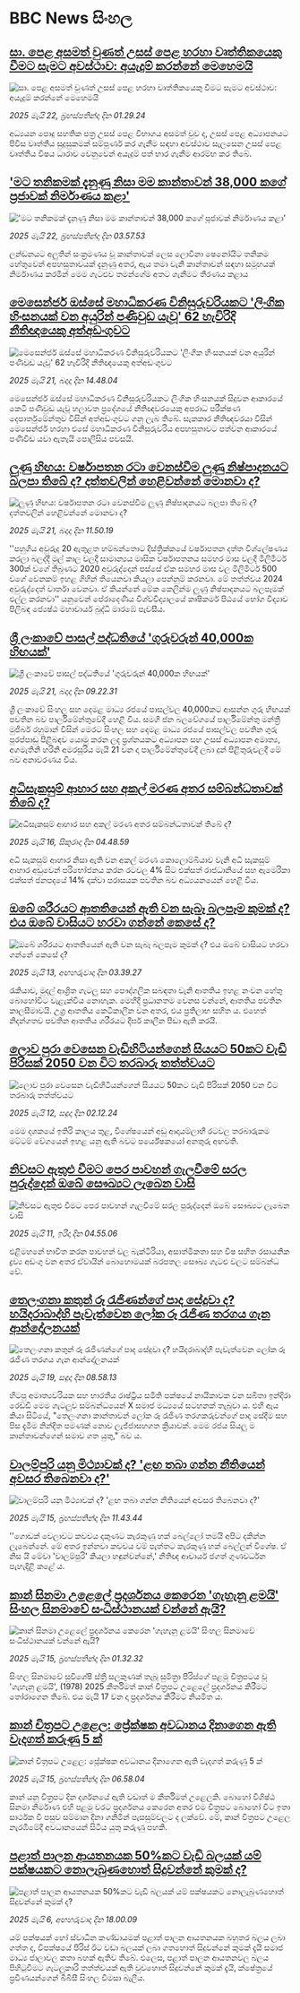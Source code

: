 # BBC News සිංහල## [සා. පෙළ අසමත් වුණත් උසස් පෙළ හරහා වෘත්තිකයෙකු වීමට සැමට අවස්ථාව: අයැදුම් කරන්නේ මෙහෙමයි](https://www.bbc.com/sinhala/articles/c1mgg2k9954o?at_campaign=githubrss)![සා. පෙළ අසමත් වුණත් උසස් පෙළ හරහා වෘත්තිකයෙකු වීමට සැමට අවස්ථාව: අයැදුම් කරන්නේ මෙහෙමයි](https://ichef.bbci.co.uk/ace/standard/240/cpsprodpb/4152/live/bd2f94a0-3624-11f0-b2c9-2d36257649ec.jpg)_2025 මැයි 22, බ්‍රහස්පතින්දා දින 01.29.24_අධ්‍යයන පොදු සහතික පත්‍ර උසස් පෙළ විභාගය අසමත් වුව ද, උසස් පෙළ අධ්‍යාපනයට පිවිස වෘත්තීය සුදුසුකමක් සම්පූර්ණ කර ගැනීම සඳහා අවස්ථාව සැලසෙන උසස් පෙළ වෘත්තීය විෂය ධාරාව වෙනුවෙන් අයැදුම් පත් භාර ගැනීම ආරම්භ කර තිබේ.## ['මට තනිකමක් දැනුණු නිසා මම කාන්තාවන් 38,000 කගේ ප්‍රජාවක් නිර්මාණය කළා'](https://www.bbc.com/sinhala/articles/c74nngn8lzjo?at_campaign=githubrss)!['මට තනිකමක් දැනුණු නිසා මම කාන්තාවන් 38,000 කගේ ප්‍රජාවක් නිර්මාණය කළා'](https://ichef.bbci.co.uk/ace/standard/240/cpsprodpb/99d9/live/8f9d55e0-2f44-11f0-8f57-b7237f6a66e6.jpg)_2025 මැයි 22, බ්‍රහස්පතින්දා දින 03.57.53_ලන්ඩනයට අලුතින් සංක්‍රමණය වූ කාන්තාවක් ලෙස ලොවීනා ෂෙනෝයිට තනිකම හේතුවෙන් අපහසුතාවයක් දැනුණු අතර, ඇය තමා වැනි කාන්තාවන් සඳහා සමූහයක් නිර්මාණය කරමින් මෙම ගැටළුව තමන්ගේම අතට ගැනීමට තීරණය කළාය## [මෙසෙන්ජර් ඔස්සේ මහාධිකරණ විනිසුරුවරියකට 'ලිංගික හිංසනයක් වන අයුරින් පණිවුඩ යැවූ' 62 හැවිරිදි නීතිඥයෙකු අත්අඩංගුවට](https://www.bbc.com/sinhala/articles/c0711l0el5no?at_campaign=githubrss)![මෙසෙන්ජර් ඔස්සේ මහාධිකරණ විනිසුරුවරියකට 'ලිංගික හිංසනයක් වන අයුරින් පණිවුඩ යැවූ' 62 හැවිරිදි නීතිඥයෙකු අත්අඩංගුවට](https://ichef.bbci.co.uk/ace/standard/240/cpsprodpb/ca51/live/fd63dff0-3650-11f0-8555-1116719b8bf6.jpg)_2025 මැයි 21, බදාදා දින 14.48.04_මෙසෙන්ජර් ඔස්සේ මහාධිකරණ විනිසුරුවරියකට ලිංගික හිංසනයක් සිදුවන ආකාරයේ කෙටි පණිවුඩ යැවූ හලාවත ප්‍රදේශයේ නීතිඥවරයෙකු අපරාධ පරීක්ෂණ දෙපාර්තුමේන්තුව විසින් අත්අඩංගුවට ගනු ලැබ තිබේ.
සැකකාර නීතිඥවරයා විසින් මෙසෙන්ජර් හරහා එසේ මහාධිකරණ විනිසුරුවරිය අපහසුතාවට පත්වන ආකාරයේ පණිවිඩ යවා ඇතැයි පොලිසිය පවසයි.## [ලුණු හිඟය: වර්ෂාපතන රටා වෙනස්වීම ලුණු නිෂ්පාදනයට බලපා තිබේ ද? දත්තවලින් හෙළිවන්නේ මොනවා ද?](https://www.bbc.com/sinhala/articles/c80kk558y9lo?at_campaign=githubrss)![ලුණු හිඟය: වර්ෂාපතන රටා වෙනස්වීම ලුණු නිෂ්පාදනයට බලපා තිබේ ද? දත්තවලින් හෙළිවන්නේ මොනවා ද?](https://ichef.bbci.co.uk/ace/standard/240/cpsprodpb/86fd/live/75c46550-36d3-11f0-8519-3b5a01ebe413.jpg)_2025 මැයි 21, බදාදා දින 11.50.19_''පහුගිය අවුරුදු 20 ඇතුළත හම්බන්තොට දිස්ත්‍රික්කයේ වර්ෂාපතන දත්ත විශ්ලේෂණය කරලා බලද්දී මුල් කාල වලදී සාමාන්‍යය මාසික වර්ෂාපතනය සමහර මාස වලදී මිලිමීටර් 300ක් වගේ තිබුණට 2020 අවුරුද්දෙන් පස්සේ ඒක සමහර මාස වල මිලිමීටර් 500 වගේ වෙනකම් ඉහළ ගිහින් තියෙනවා කියලා පෙන්නුම් කරනවා. මේ තත්ත්වය 2024 අවුරුද්දෙත් වාර්තා වෙනවා. ඒ කියන්නේ මේක කෙලින්ම ලුණු නිෂ්පාදනයට බලපෑමක් එල්ල කරනවා'' යනුවෙන් පේරාදෙණිය විශ්වවිද්‍යාලයේ කෘෂිකර්ම පිඨයේ භෝග විද්‍යාව පිලිබඳ ජ්‍යෙෂ්ඨ මහාචාර්ය බුද්ධි මාරඹේ පැවසීය.## [ශ්‍රී ලංකාවේ පාසල් පද්ධතියේ 'ගුරුවරුන් 40,000ක හිඟයක්'](https://www.bbc.com/sinhala/articles/cm2yypv37dpo?at_campaign=githubrss)![ශ්‍රී ලංකාවේ පාසල් පද්ධතියේ 'ගුරුවරුන් 40,000ක හිඟයක්'](https://ichef.bbci.co.uk/ace/standard/240/cpsprodpb/9f6c/live/f2d2f700-3624-11f0-8947-7d6241f9fce9.png)_2025 මැයි 21, බදාදා දින 09.22.31_ශ්‍රී ලංකාවේ සිංහල සහ දෙමළ මාධ්‍ය රජයේ පාසල්වල 40,000කට ආසන්න ගුරු හිඟයක් පවතින බව පාර්ලිමේන්තුවේදී හෙළි විය. සමගි ජන බලවේගයේ පාර්ලිමේන්තු මන්ත්‍රී මුජිබර් රහුමාන් විසින් මෙරට සිංහල සහ දෙමළ මාධ්‍ය රජයේ පාසල්වල පවතින ගුරු පුරප්පාඩු පිළිබඳව යොමු කරන ලද ප්‍රශ්නයකට අධ්‍යාපන සහ උසස් අධ්‍යාපන අමාත්‍ය, අගමැතිනි හරිනි අමරසූරිය මැයි 21 වන දා පාර්ලිමේන්තුවේදී ලබා දුන් පිළිතුරුවලදී මේ බව අනාවරණය විය.## [අධිසැකසුම් ආහාර සහ අකල් මරණ අතර සම්බන්ධතාවක් තිබේ ද?](https://www.bbc.com/sinhala/articles/cj68g6r56xxo?at_campaign=githubrss)![අධිසැකසුම් ආහාර සහ අකල් මරණ අතර සම්බන්ධතාවක් තිබේ ද?](https://ichef.bbci.co.uk/ace/standard/240/cpsprodpb/efb3/live/e02db190-242b-11f0-b474-cfd8b4328741.jpg)_2025 මැයි 16, සිකුරාදා දින 04.48.59_අධි සැකසුම් ආහාර නිසා ඇති වන අකල් මරණ කොලොම්බියාව වැනි අධි සැකසුම් ආහාර අඩුවෙන් පරිභෝජනය කරන රටවල 4% සිට එක්සත් රාජධානියේ සහ ඇමෙරිකා එක්සත් ජනපදයේ 14% දක්වා පරාසයක පවතින බව අධ්‍යයනයෙන් හෙළි විය.## [ඔබේ ශරීරයට ආතතියෙන් ඇති වන සැබෑ බලපෑම කුමක් ද? එය ඔබේ වාසියට හරවා ගන්නේ කෙසේ ද?](https://www.bbc.com/sinhala/articles/c0r5ydvy548o?at_campaign=githubrss)![ඔබේ ශරීරයට ආතතියෙන් ඇති වන සැබෑ බලපෑම කුමක් ද? එය ඔබේ වාසියට හරවා ගන්නේ කෙසේ ද?](https://ichef.bbci.co.uk/ace/standard/240/cpsprodpb/cf90/live/1ac001c0-0afd-11f0-94d4-6f954f5dcfa3.jpg)_2025 මැයි 13, අඟහරුවාදා දින 03.39.27_රැකියාව, මුදල් ආශ්‍රිත ගැටලු සහ පෞද්ගලික සබඳතා වැනි ආතතිය ඉහළ නංවන හේතු බොහෝවිට වැළැක්විය නොහැක. මෙහිදී ප්‍රධානතම වෙනස වන්නේ, ආතතිය පවතින කාලසීමාවයි. උග්‍ර ආතතිය කෙටිකාලීන වන අතර, එය ප්‍රතිලාභ සහිත ය. එහෙත් නිදන්ගතව පවතින ආතතිය ශරීරයට දීර්ඝ කාලීන පීඩා ඇති කරයි.## [ලොව පුරා වෙසෙන වැඩිහිටියන්ගෙන් සියයට 50කට වැඩි පිරිසක් 2050 වන විට තරබාරු තත්ත්වයට](https://www.bbc.com/sinhala/articles/c5yg3yne833o?at_campaign=githubrss)![ලොව පුරා වෙසෙන වැඩිහිටියන්ගෙන් සියයට 50කට වැඩි පිරිසක් 2050 වන විට තරබාරු තත්ත්වයට](https://ichef.bbci.co.uk/ace/standard/240/cpsprodpb/5481/live/5c3da8f0-2ef7-11f0-b26b-ab62c890638b.jpg)_2025 මැයි 12, සඳුදා දින 02.12.24_මෙම දශකයේ ඉතිරි කාලය තුළ, විශේෂයෙන් අඩු ආදායම්ලාභී රටවල තරබාරුකම මට්ටම් වේගයෙන් ඉහළ යනු ඇති බවට පර්යේෂකයෝ අනතුරු අඟවති.## [නිවසට ඇතුළු වීමට පෙර පාවහන් ගැලවීමේ සරල පුරුද්දෙන් ඔබේ සෞඛ්‍යට ලැබෙන වාසි](https://www.bbc.com/sinhala/articles/cx2wz7lr14qo?at_campaign=githubrss)![නිවසට ඇතුළු වීමට පෙර පාවහන් ගැලවීමේ සරල පුරුද්දෙන් ඔබේ සෞඛ්‍යට ලැබෙන වාසි](https://ichef.bbci.co.uk/ace/standard/240/cpsprodpb/8ee6/live/1f26f560-2688-11f0-8c66-ebf25fc2cfef.jpg)_2025 මැයි 11, ඉරිදා දින 04.55.06_එළිමහනේ භාවිත කරන පාවහන් වල බැක්ටීරියා, අසාත්මිකතා සහ විෂ සහිත රසායනික ද්‍රව්‍ය අඩංගු වන අතර ඒවායින් බොහොමයක් බරපතල සෞඛ්‍ය ගැටළු වලට සම්බන්ධ වේ.## [තෙලංගනා කතුන් රූ රැජිණන්ගේ පාද සේදුවා ද? හයිදරාබාද්හි පැවැත්වෙන ලෝක රූ රැජිණ තරගය ගැන ආන්දෝලනයක්](https://www.bbc.com/sinhala/articles/ckg71k498gpo?at_campaign=githubrss)![තෙලංගනා කතුන් රූ රැජිණන්ගේ පාද සේදුවා ද? හයිදරාබාද්හි පැවැත්වෙන ලෝක රූ රැජිණ තරගය ගැන ආන්දෝලනයක්](https://ichef.bbci.co.uk/ace/standard/240/cpsprodpb/0ee4/live/219647f0-348f-11f0-96c3-cf669419a2b0.jpg)_2025 මැයි 19, සඳුදා දින 08.58.13_හිටපු අමාත්‍යවරියක සහ භාරතීය රාෂ්ට්‍රීය සමිති පක්ෂයේ නායිකාවක වන සබීතා ඉන්දිරා රෙඩ්ඩි මෙම ගැටලුව සම්බන්ධයෙන් X සමාජ මධ්‍යයේ සටහනක් තැබුවා ය. එහි ඇය කියා සිටියේ, "තෙලංගනා කාන්තාවන් ලෝක රූ රැජිණ තරගකරුවන්ගේ පාද සේදීම සහ පිස දැමීම නින්දිත පමණක් නොව ලැජ්ජාසහගත ක්‍රියාවක්. මෙම රජය සියලු ම කාන්තාවන්ගෙන් සමාව ගත යුතු," බව ය.## [වාලම්පුරි යනු මිථ්‍යාවක් ද? 'ළඟ තබා ගන්න නීතියෙන් අවසර තිබෙනවා ද?'](https://www.bbc.com/sinhala/articles/cre98w2qr1jo?at_campaign=githubrss)![වාලම්පුරි යනු මිථ්‍යාවක් ද? 'ළඟ තබා ගන්න නීතියෙන් අවසර තිබෙනවා ද?'](https://ichef.bbci.co.uk/ace/standard/240/cpsprodpb/5240/live/103fc4a0-3173-11f0-8fe4-175a817b5a2f.jpg)_2025 මැයි 15, බ්‍රහස්පතින්දා දින 11.43.44_''ගොඩක් වෙලාවට කවචය දකුණට කැරකුණු හක් බෙල්ලෝ තමයි අපිට දකින්න ලැබෙන්නේ. මේ අතර ඉන්නවා කවචය වම් පැත්තට කැරකුණු හක් බෙල්ලන් විශේෂ. ඒ නිස යි මේවා 'වාලම්පුරි' කියලා හඳුන්වන්නේ,' නීතිඥ ආචාර්ය ජගත් ගුණවර්ධන පැහැදිළි කළේ ය.## [කාන් සිනමා උළෙලේ ප්‍රදර්ශනය කෙරෙන 'ගැහැනු ළමයි' සිංහල සිනමාවේ සංධිස්ථානයක් වන්නේ ඇයි?](https://www.bbc.com/sinhala/articles/c2lkdr5d8x4o?at_campaign=githubrss)![කාන් සිනමා උළෙලේ ප්‍රදර්ශනය කෙරෙන 'ගැහැනු ළමයි' සිංහල සිනමාවේ සංධිස්ථානයක් වන්නේ ඇයි?](https://ichef.bbci.co.uk/ace/standard/240/cpsprodpb/5616/live/8d32efd0-30a8-11f0-a620-b132f633f1b3.jpg)_2025 මැයි 15, බ්‍රහස්පතින්දා දින 01.32.32_සිංහල සිනමාවේ සුවිශේෂී ස්ත්‍රී සලකුණක් තැබූ සුමිත්‍රා පීරිස්ගේ පළමු චිත්‍රපටය වූ 'ගැහැනු ළමයි', (1978) 2025 කීර්තිමත් කාන් චිත්‍රපට උළෙලේ ප්‍රදර්ශනය කිරීමට තෝරාගෙන තිබේ.
එය මැයි 17 වන දා ප්‍රදර්ශනය කිරීමට නියමිත ය.## [කාන් චිත්‍රපට උළෙල: ප්‍රේක්ෂක අවධානය දිනාගෙන  ඇති  වැදගත් කරුණු 5 ක්](https://www.bbc.com/sinhala/articles/cx2jw50p6dko?at_campaign=githubrss)![කාන් චිත්‍රපට උළෙල: ප්‍රේක්ෂක අවධානය දිනාගෙන  ඇති  වැදගත් කරුණු 5 ක්](https://ichef.bbci.co.uk/ace/standard/240/cpsprodpb/23c8/live/2a046a60-2ff9-11f0-96c3-cf669419a2b0.jpg)_2025 මැයි 15, බ්‍රහස්පතින්දා දින 06.58.04_කාන් යනු චිත්‍රපට දින දර්ශනයේ ඇති වඩාත් ම කීර්තිමත් උළෙලකි. බොහෝ විශිෂ්ඨ සිනමා නිර්මාණ එහි පළමු වරට ප්‍රදර්ශනය කෙරෙන අතර එම චිත්‍රපට බොහෝ විට ඉතා සාර්ථක වී පසුව සම්මාන දිනා ගනිමින් පැසසුම්වලට ද ලක්වේ. මේ, කාන් චිත්‍රපට උළෙල නැරඹීමේදී අවධානයෙන් සිටිය යුතු කරුණු පහකි.## [පළාත් පාලන ආයතනයක 50%කට වැඩි බලයක් යම් පක්ෂයකට නොලැබුණහොත් සිදුවන්නේ කුමක් ද?](https://www.bbc.com/sinhala/articles/cy8e8yd2vpyo?at_campaign=githubrss)![පළාත් පාලන ආයතනයක 50%කට වැඩි බලයක් යම් පක්ෂයකට නොලැබුණහොත් සිදුවන්නේ කුමක් ද?](https://ichef.bbci.co.uk/ace/standard/240/cpsprodpb/ca47/live/2bd95fa0-2aa2-11f0-8f57-b7237f6a66e6.jpg)_2025 මැයි 6, අඟහරුවාදා දින 18.00.09_යම් පක්ෂයක් හෝ ස්වාධීන කණ්ඩායමක් පළාත් පාලන ආයතනයක බහුතර බලය ලබා ගත්ත ද, විපක්ෂයේ පිරිස් ඊට වඩා බලයක් ලබා ගතහොත් සිදුවන්නේ කුමක් දැයි සමාජ මාධ්‍ය ජාලාවල කතා බහක් ඇතිව තිබේ.
එලෙස, පළාත් පාලන ආයතනවල බලය පිහිටුවීමට ගැටලුකාරි තත්ත්වයක් ඇති වුවහොත් සිදුවන්නේ කුමක් දැයි, ක්ෂේත්‍රයේ ප්‍රවීණයන්ගෙන් බීබීසී සිංහල විමසා බැලීය.